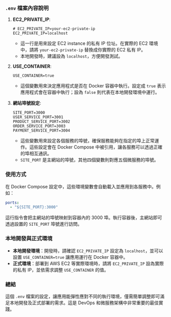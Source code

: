 ### `.env` 檔案內容說明

1. **EC2_PRIVATE_IP**:
   ```plaintext
   # EC2_PRIVATE_IP=your-ec2-private-ip
   EC2_PRIVATE_IP=localhost
   ```
   - 這一行是用來設定 EC2 instance 的私有 IP 位址。在實際的 EC2 環境中，請將 `your-ec2-private-ip` 替換成你實際的 EC2 私有 IP。
   - 本地開發時，建議設為 `localhost`，方便開發測試。

2. **USE_CONTAINER**:
   ```plaintext
   USE_CONTAINER=true
   ```
   - 這個變數用來決定應用程式是否在 Docker 容器中執行。設定成 `true` 表示應用程式會在容器中執行；設為 `false` 則代表在本地開發環境中運行。

3. **網站埠號設定**:
   ```plaintext
   SITE_PORT=3000
   USER_SERVICE_PORT=3001
   PRODUCT_SERVICE_PORT=3002
   ORDER_SERVICE_PORT=3003
   PAYMENT_SERVICE_PORT=3004
   ```
   - 這些變數用來設定各個服務的埠號，確保服務能夠在指定的埠上正常運作。這些設定會在 Docker Compose 中被引用，讓各服務可以透過正確的埠相互通訊。
   - `SITE_PORT` 是主網站的埠號，其他四個變數則對應五個微服務的埠號。

### 使用方式

在 Docker Compose 設定中，這些環境變數會自動載入並應用到各服務中。例如：

```yaml
ports:
  - "${SITE_PORT}:3000"
```

這行指令會把主網站的埠號映射到容器內的 3000 埠。執行容器後，主網站即可透過設置的 `SITE_PORT` 埠號進行訪問。

### 本地開發與正式環境

- **本地開發環境**：開發時，請確認 `EC2_PRIVATE_IP` 設定為 `localhost`，並可以設置 `USE_CONTAINER=true` 讓應用運行在 Docker 容器中。
- **正式環境**：部署到 AWS EC2 等實際環境時，請將 `EC2_PRIVATE_IP` 設為實際的私有 IP，並依需求調整 `USE_CONTAINER` 的值。

### 總結

這個 `.env` 檔案的設定，讓應用能彈性應對不同的執行環境，僅需簡單調整即可滿足本地開發及正式部署的需求。這是 DevOps 和微服務架構中非常重要的最佳實踐。